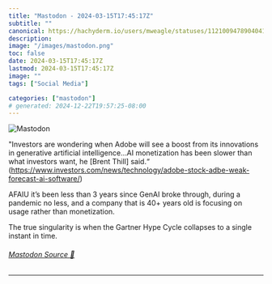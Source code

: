 ```yaml
---
title: "Mastodon - 2024-03-15T17:45:17Z"
subtitle: ""
canonical: https://hachyderm.io/users/mweagle/statuses/112100947890404151
description:
image: "/images/mastodon.png"
toc: false
date: 2024-03-15T17:45:17Z
lastmod: 2024-03-15T17:45:17Z
image: ""
tags: ["Social Media"]

categories: ["mastodon"]
# generated: 2024-12-22T19:57:25-08:00
---
```

![Mastodon](/images/mastodon.png)

<p>&quot;Investors are wondering when Adobe will see a boost from its innovations in generative artificial intelligence…AI monetization has been slower than what investors want, he [Brent Thill] said.“ (<a href="https://www.investors.com/news/technology/adobe-stock-adbe-weak-forecast-ai-software/" target="_blank" rel="nofollow noopener noreferrer" translate="no"><span class="invisible">https://www.</span><span class="ellipsis">investors.com/news/technology/</span><span class="invisible">adobe-stock-adbe-weak-forecast-ai-software/</span></a>) </p><p>AFAIU it’s been less than 3 years since GenAI broke through, during a pandemic no less, and a company that is 40+ years old is focusing on usage rather than monetization.</p><p>The true singularity is when the Gartner Hype Cycle collapses to a single instant in time.</p>


###### [Mastodon Source 🐘](https://hachyderm.io/@mweagle/112100947890404151)

___
